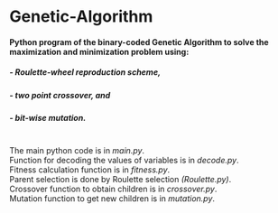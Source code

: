# Genetic-Algorithm
#### Python program of the binary-coded Genetic Algorithm to solve the maximization and minimization problem using:
##### - Roulette-wheel reproduction scheme,<br>
##### - two point crossover, and<br>
##### - bit-wise mutation.<br><br>
The main python code is in *main.py*.<br>
Function for decoding the values of variables is in *decode.py*.<br>
Fitness calculation function is in *fitness.py*.<br>
Parent selection is done by Roulette selection *(Roulette.py)*.<br>
Crossover function to obtain children is in *crossover.py*.<br>
Mutation function to get new children is in *mutation.py*.<br>
